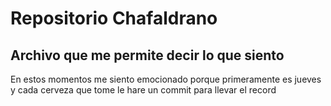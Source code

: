 # Repositorio Chafaldrano

## Archivo que me permite decir lo que siento

En estos momentos me siento emocionado porque primeramente es jueves y cada cerveza que tome le hare un commit para llevar el record